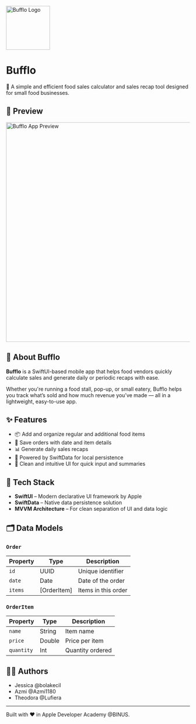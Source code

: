 <p>
  <img src="https://github.com/user-attachments/assets/4de2f407-57f3-48b8-8ad8-645805a176dc" alt="Bufflo Logo" width="120" />
</p>

<h1>Bufflo</h1>

<p>
  🧮 A simple and efficient food sales calculator and sales recap tool designed for small food businesses.
</p>


## 📸 Preview

<p>
  <img src="https://github.com/user-attachments/assets/802b6411-a6ff-4488-bb5e-bf7ee6f795b7" alt="Bufflo App Preview" width="600"/>
</p>


## 📱 About Bufflo

**Bufflo** is a SwiftUI-based mobile app that helps food vendors quickly calculate sales and generate daily or periodic recaps with ease.

Whether you're running a food stall, pop-up, or small eatery, Bufflo helps you track what’s sold and how much revenue you’ve made — all in a lightweight, easy-to-use app.


## ✨ Features

- 📦 Add and organize regular and additional food items
- 🧾 Save orders with date and item details
- 📊 Generate daily sales recaps
- 💾 Powered by SwiftData for local persistence
- 🧮 Clean and intuitive UI for quick input and summaries


## 🧩 Tech Stack

- **SwiftUI** – Modern declarative UI framework by Apple  
- **SwiftData** – Native data persistence solution  
- **MVVM Architecture** – For clean separation of UI and data logic  


## 🗂️ Data Models

### `Order`
| Property | Type       | Description           |
|----------|------------|-----------------------|
| `id`     | UUID       | Unique identifier     |
| `date`   | Date       | Date of the order     |
| `items`  | [OrderItem]| Items in this order   |

### `OrderItem`
| Property   | Type     | Description            |
|------------|----------|------------------------|
| `name`     | String   | Item name              |
| `price`    | Double   | Price per item         |
| `quantity` | Int      | Quantity ordered       |


## 👩‍💻 Authors
- Jessica @bolakecil
- Azmi @Azmi1180
- Theodora @Lufiera

---

Built with ❤️ in Apple Developer Academy @BINUS.
